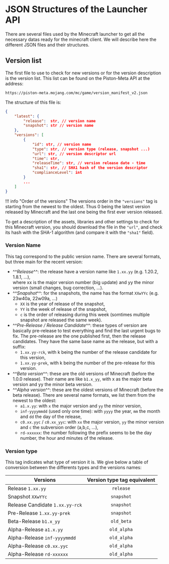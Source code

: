# JSON Structures of the Launcher API

There are several files used by the Minecraft launcher to get all the necessary datas ready for the minecraft client. 
We will describe here the different JSON files and their structures.

## Version list 

The first file to use to check for new versions or for the version description is the version list. 
This list can be found on the Piston-Meta API at the address:

```Text
https://piston-meta.mojang.com/mc/game/version_manifest_v2.json
```

The structure of this file is:

```json
{
    "latest": {
        "release":  str, // version name
        "snapshot": str // version name
    },
    "versions": [
        {
            "id": str, // version name
            "type": str, // version type (release, snapshot ...)
            "url": str, // version descriptor url
            "time": str,
            "releaseTime": str, // version release date - time
            "sha1": str, // SHA1 hash of the version descriptor
            "complianceLevel": int
        }
        ...
    ]
}
```

!!! info "Order of the versions"
    The versions order in the `"versions"` tag is starting from the newest to the oldest. Thus 0 being the latest version released by Minecraft and the last one being the first ever version released.

To get a description of the assets, libraries and other settings to check for this Minecraft version, you should download the file in the `"url"`, and check its hash with the SHA-1 algorithm (and compare it with the `"sha1"` field).


### Version Name

This tag correspond to the public version name. There are several formats, but three main for the recent version:

- ^^*Release*^^: the release have a version name like `1.xx.yy` (e.g. 1.20.2, 1.8.1, ...),  
where xx is the major version number (big update) and yy the minor version (small changes, bug correction, ...).
- ^^*Snapshot*^^: for the snapshots, the name has the format `XXwYYc` (e.g. 23w40a, 22w09a, ...)
    - `XX` is the year of release of the snapshot,
    - `YY` is the week of release of the snapshot,
    - `c` is the order of releasing during this week (somtimes multiple snapshot are released the same week).
- ^^*Pre-Release / Release Candidate*^^: these types of version are basically pre-release to test everything and find the last urgent bugs to fix. The pre-release are the 
one  published first, then the release candidates.
They have the same base name as the release, but with a suffix:
    - `1.xx.yy-rck`, with k being the number of the release candidate for this version,
    - `1.xx.yy-prek`, with k being the number of the pre-release for this version.
- ^^*Beta version*^^: these are the old versions of Minecraft (before the 1.0.0 release). Their name are like `b1.x_yy`, with x as the major beta version and yy the minor beta version.
- ^^*Alpha version*^^: these are the oldest versions of Minecraft (before the beta release). There are several name formats, we list them from the newest to the oldest:
    - `a1.x.yy`: with `x` the major version and `yy` the minor version,
    - `inf-yyyymmdd` (used only one time): with `yyyy` the year, `mm` the month and `dd` the day of the release,
    - `c0.xx.yyc` / `c0.xx_yyc`: with `xx` the major version, `yy` the minor version and `c` the subversion order (a,b,c, ...),
    - `rd-xxxxxx`: the number following the prefix seems to be the day number, the hour and minutes of the release.
  
### Version type

This tag indicates what type of version it is. We give below a table of conversion between the differents types and the versions names:

| Versions                        | Version type tag equivalent |
| ------------------------------- | :-------------------------: |
| Release `1.xx.yy`               |          `release`          |
| Snapshot `XXwYYc`               |         `snapshot`          |
| Release Candidate `1.xx.yy-rck` |         `snapshot`          |
| Pre-Release `1.xx.yy-prek`      |         `snapshot`          |
| Beta-Release `b1.x_yy`          |         `old_beta`          |
| Alpha-Release `a1.x.yy`         |         `old_alpha`         |
| Alpha-Release `inf-yyyymmdd`    |         `old_alpha`         |
| Alpha-Release `c0.xx.yyc`       |         `old_alpha`         |
| Alpha-Release `rd-xxxxxx`       |         `old_alpha`         |

